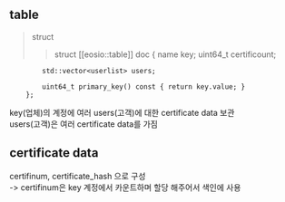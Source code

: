 table
-------------
> struct
>   >struct [[eosio::table]] doc {
			name key;
			uint64_t certificount;

			std::vector<userlist> users;
			
			uint64_t primary_key() const { return key.value; }
		};

key(업체)의 계정에 여러 users(고객)에 대한 certificate data 보관<br>
users(고객)은 여러 certificate data를 가짐<br>

certificate data
-------------
certifinum, certificate_hash 으로 구성<br>
-> certifinum은 key 계정에서 카운트하며 할당 해주어서 색인에 사용<br>





